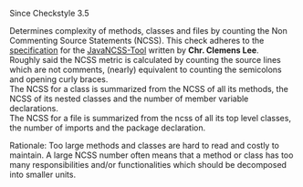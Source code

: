 Since Checkstyle 3.5

Determines complexity of methods, classes and files by counting the Non
Commenting Source Statements (NCSS). This check adheres to the
[specification](http://www.kclee.de/clemens/java/javancss/#specification)
for the [JavaNCSS-Tool](http://www.kclee.de/clemens/java/javancss/)
written by **Chr. Clemens Lee**.\
Roughly said the NCSS metric is calculated by counting the source lines
which are not comments, (nearly) equivalent to counting the semicolons
and opening curly braces.\
The NCSS for a class is summarized from the NCSS of all its methods, the
NCSS of its nested classes and the number of member variable
declarations.\
The NCSS for a file is summarized from the ncss of all its top level
classes, the number of imports and the package declaration.

Rationale: Too large methods and classes are hard to read and costly to
maintain. A large NCSS number often means that a method or class has too
many responsibilities and/or functionalities which should be decomposed
into smaller units.
